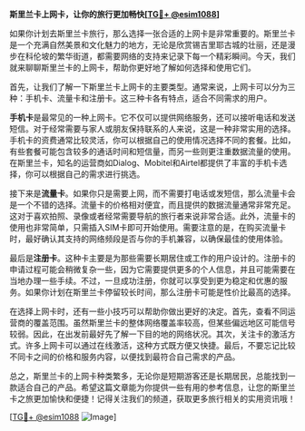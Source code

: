 **斯里兰卡上网卡，让你的旅行更加畅快[[TG💪+ @esim1088](https://t.me/s/esim1088)]**

如果你计划去斯里兰卡旅行，那么选择一张合适的上网卡是非常重要的。斯里兰卡是一个充满自然美景和文化魅力的地方，无论是欣赏锡吉里耶古城的壮丽，还是漫步在科伦坡的繁华街道，都需要网络的支持来记录下每一个精彩瞬间。今天，我们就来聊聊斯里兰卡的上网卡，帮助你更好地了解如何选择和使用它们。

首先，让我们了解一下斯里兰卡上网卡的主要类型。通常来说，上网卡可以分为三种：手机卡、流量卡和注册卡。这三种卡各有特点，适合不同需求的用户。

**手机卡**是最常见的一种上网卡。它不仅可以提供网络服务，还可以接听电话和发送短信。对于经常需要与家人或朋友保持联系的人来说，这是一种非常实用的选择。手机卡的资费通常比较灵活，你可以根据自己的使用情况选择不同的套餐。比如，有些套餐可能包含较多的通话时间和短信量，而另一些则更注重数据流量的使用。在斯里兰卡，知名的运营商如Dialog、Mobitel和Airtel都提供了丰富的手机卡选择，你可以根据自己的需求进行挑选。

接下来是**流量卡**。如果你只是需要上网，而不需要打电话或发短信，那么流量卡会是一个不错的选择。流量卡的价格相对便宜，而且提供的数据流量通常非常充足。这对于喜欢拍照、录像或者经常需要导航的旅行者来说非常合适。此外，流量卡的使用也非常简单，只需插入SIM卡即可开始使用。需要注意的是，在购买流量卡时，最好确认其支持的网络频段是否与你的手机兼容，以确保最佳的使用体验。

最后是**注册卡**。这种卡主要是为那些需要长期居住或工作的用户设计的。注册卡的申请过程可能会稍微复杂一些，因为它需要提供更多的个人信息，并且可能需要在当地办理一些手续。不过，一旦成功注册，你就可以享受到更为稳定和优惠的服务。如果你计划在斯里兰卡停留较长时间，那么注册卡可能是性价比最高的选择。

在选择上网卡时，还有一些小技巧可以帮助你做出更好的决定。首先，查看不同运营商的覆盖范围。虽然斯里兰卡的整体网络覆盖率较高，但某些偏远地区可能信号较弱。因此，在出发前最好先了解一下目的地的网络状况。其次，关注卡的激活方式。许多上网卡可以通过在线激活，这种方式既方便又快捷。最后，不要忘记比较不同卡之间的价格和服务内容，以便找到最符合自己需求的产品。

总之，斯里兰卡的上网卡种类繁多，无论你是短期游客还是长期居民，总能找到一款适合自己的产品。希望这篇文章能为你提供一些有用的参考信息，让您的斯里兰卡之旅更加愉快和便捷！记得关注我们的频道，获取更多旅行相关的实用资讯哦！

[[TG💪+ @esim1088](https://t.me/s/esim1088) ![Image](https://i.postimg.cc/4NQfJmqS/Snipaste-2025-05-13-00-14-12.png)]